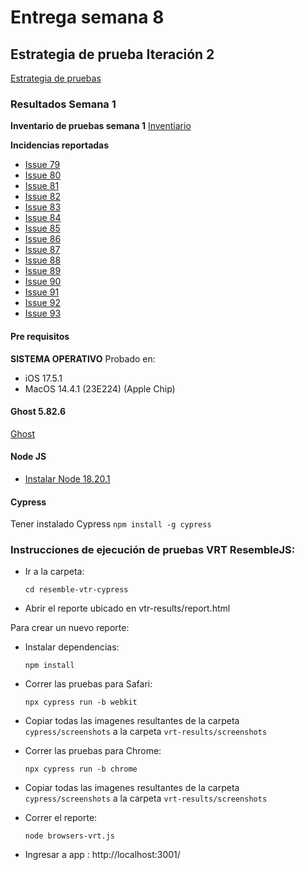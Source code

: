
# Entrega semana 8

## Estrategia de prueba Iteración 2

[Estrategia de pruebas](https://docs.google.com/document/d/1SiC4mFt7aXQlbWtTW95Yu3lOwNw_WuzeraLuIoh-hwY/edit)

### Resultados Semana 1
**Inventario de pruebas semana 1**
[Inventiario](https://docs.google.com/spreadsheets/d/1jhxcXGVS1LDpgrUe5LTG2Xysj_VWqqY9FHFruOh10xE/edit?hl=es#gid=0)

**Incidencias reportadas**
- [Issue 79](https://github.com/jchernandezUA/tswdc-project/issues/79)
- [Issue 80](https://github.com/jchernandezUA/tswdc-project/issues/80)
- [Issue 81](https://github.com/jchernandezUA/tswdc-project/issues/82)
- [Issue 82](https://github.com/jchernandezUA/tswdc-project/issues/82)
- [Issue 83](https://github.com/jchernandezUA/tswdc-project/issues/83)
- [Issue 84](https://github.com/jchernandezUA/tswdc-project/issues/84)
- [Issue 85](https://github.com/jchernandezUA/tswdc-project/issues/85)
- [Issue 86](https://github.com/jchernandezUA/tswdc-project/issues/86)
- [Issue 87](https://github.com/jchernandezUA/tswdc-project/issues/87)
- [Issue 88](https://github.com/jchernandezUA/tswdc-project/issues/88)
- [Issue 89](https://github.com/jchernandezUA/tswdc-project/issues/89)
- [Issue 90](https://github.com/jchernandezUA/tswdc-project/issues/90)
- [Issue 91](https://github.com/jchernandezUA/tswdc-project/issues/91)
- [Issue 92](https://github.com/jchernandezUA/tswdc-project/issues/92)
- [Issue 93](https://github.com/jchernandezUA/tswdc-project/issues/93)

#### Pre requisitos

**SISTEMA OPERATIVO**
Probado en:
- iOS 17.5.1
- MacOS 14.4.1 (23E224) (Apple Chip)

#### Ghost 5.82.6
[Ghost](http://54.205.168.32/)

#### Node JS
- [Instalar Node 18.20.1](https://nodejs.org/en/download)

#### Cypress
Tener instalado Cypress
    ```
    npm install -g cypress
    ```
    
### Instrucciones de ejecución de pruebas VRT ResembleJS:
- Ir a la carpeta:
    ```
    cd resemble-vtr-cypress
    ```
- Abrir el reporte ubicado en vtr-results/report.html

Para crear un nuevo reporte:

- Instalar dependencias:
    ```
    npm install
    ```
- Correr las pruebas para Safari:
    ```
    npx cypress run -b webkit
    ```
- Copiar todas las imagenes resultantes de la carpeta `cypress/screenshots` a la carpeta `vrt-results/screenshots`

- Correr las pruebas para Chrome:
    ```
    npx cypress run -b chrome
    ```
- Copiar todas las imagenes resultantes de la carpeta `cypress/screenshots` a la carpeta `vrt-results/screenshots`

- Correr el reporte:
    ```
    node browsers-vrt.js
    ```

- Ingresar a app : http://localhost:3001/
